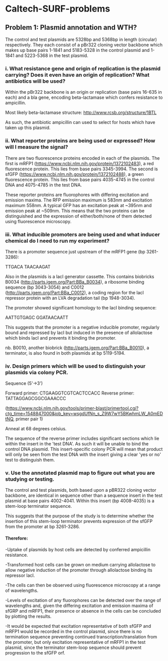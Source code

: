 # Caltech-SURF-problems

## Problem 1: Plasmid annotation and WTH?

The control and test plasmids are 5328bp and 5368bp in length (circular) respectively. They each consist of a pBr322 cloning vector backbone which makes up base pairs 1-1841 and 5183-5328 in the control plasmid and 1-1841 and 5223-5368 in the test plasmid.

### i. What resistance gene and origin of replication is the plasmid carrying? Does it even have an origin of replication? What antibiotics will be used?

Within the pBr322 backbone is an origin or replication (base pairs 16-635 in each) and a bla gene, encoding beta-lactamase which confers resistance to ampicillin. 

Most likely beta-lactamase structure: http://www.rcsb.org/structure/1BTL

As such, the antibiotic ampicillin can used to select for hosts which have taken up this plasmid.

### ii. What reporter proteins are being used or expressed? How will I measure the signal?

There are two fluorescence proteins encoded in each of the plasmids. The first is mRFP1 (https://www.ncbi.nlm.nih.gov/protein/1372102483), a red fluorescence protein. This lies from base pairs 3345-3994. The second is sfGFP (https://www.ncbi.nlm.nih.gov/protein/1372102488), a green fluorescence protein. This lies from base pairs 4035-4745 in the control DNA and 4075-4785 in the test DNA.

These reporter proteins are fluorophores with differing excitation and emission maxima. The RFP emission maximum is 583nm and excitation maximum 558nm. A typical GFP has an excitation peak at ~395nm and emission peak at ~509nm. This means that the two proteins can be distinguished and the expression of either/both/none of them detected using fluorescence microscopy.

### iii. What inducible promoters are being used and what inducer chemical do I need to run my experiment?

There is a promoter sequence just upstream of the mRFP1 gene (bp 3261-3286):

TTGACA    TAACAAGAT

Also in the plasmids is a lacI generator cassette. This contains biobricks B0034 (http://parts.igem.org/Part:BBa_B0034), a ribosome binding sequence (bp 3043-3054) and C0012 (http://parts.igem.org/Part:BBa_C0012), a coding region for the lacI repressor protein with an LVA degradation tail (bp 1948-3034).

The promoter showed significant homology to the lacI binding sequence:

AATTGTGAGC  GGATAACAATT

This suggests that the promoter is a negative inducible promoter, regularly bound and repressed by lacI but induced in the presence of allolactose which binds lacI and prevents it binding the promoter.

nb. B0010, another biobrick (http://parts.igem.org/Part:BBa_B0010), a terminator, is also found in both plasmids at bp 5119-5194.

### iv. Design primers which will be used to distinguish your plasmids via colony PCR.

Sequence (5'->3')

Forward primer: CTGAAGGTCGTCACTCCACC
Reverse primer: TATTAGGAGCGGCGAAACCC

(https://www.ncbi.nlm.nih.gov/tools/primer-blast/primertool.cgi?ctg_time=1548847000&job_key=wsgdUfNn_s_Z9W7wY5BKwhmLW_A0mEDtNQ, primer pair 1)

Anneal at 68 degrees celsius. 

The sequence of the reverse primer includes significant sections which lie within the insert in the 'test DNA'. As such it will be unable to bind the control DNA plasmid. This insert-specific colony PCR will mean that product will only be seen from the test DNA with the insert giving a clear 'yes or no' test to distinguish them.

### v. Use the annotated plasmid map to figure out what you are studying or testing.

The control and test plasmids, both based upon a pBR322 cloning vector backbone, are identical in sequence other than a sequence insert in the test plasmid at base pairs 4002-4041. Within this insert (bp 4008-4035) is a stem-loop terminator sequence. 

This suggests that the purpose of the study is to determine whether the insertion of this stem-loop terminator prevents expression of the sfGFP from the promoter at bp 3261-3286. 

#### Therefore:

-Uptake of plasmids by host cells are detected by conferred ampicillin resistance.

-Transformed host cells can be grown on medium carrying allolactose to allow negative induction of the promoter through allolactose binding its repressor lacI.

-The cells can then be observed using fluorescence microscopy at a range of wavelengths.

-Levels of excitation of any fluorophores can be detected over the range of wavelengths and, given the differing excitation and emission maxima of sfGRP and mRFP1, their presence or absence in the cells can be concluded by plotting the results.

-It would be expected that excitation representative of both sfGFP and mRFP1 would be recorded in the control plasmid, since there is no termination sequence preventing continued transcription/translation from the promoter, but only excitation representative of mRFP1 in the test plasmid, since the terminator stem-loop sequence should prevent progression to the sfGFP orf. 
